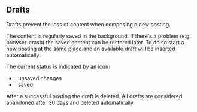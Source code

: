 ## Drafts

Drafts prevent the loss of content when composing a new posting.

The content is regularly saved in the background. If there's a problem (e.g. browser-crash) the saved content can be restored later. To do so start a new posting at the same place and an available draft will be inserted automatically.

The current status is indicated by an icon:

- <i class="fa fa-pencil" aria-hidden="true"></i> &nbsp; unsaved changes
- <i class="fa fa-floppy-o" aria-hidden="true"></i> &nbsp; saved

After a successful posting the draft is deleted. All drafts are considered abandoned after 30 days and deleted automatically.

